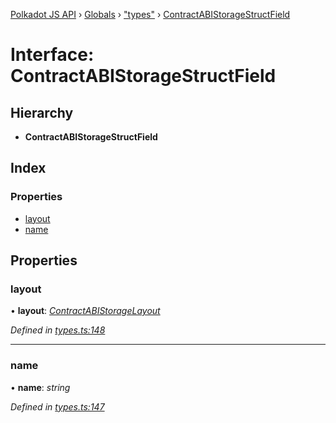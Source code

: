 [Polkadot JS API](../README.md) › [Globals](../globals.md) › ["types"](../modules/_types_.md) › [ContractABIStorageStructField](_types_.contractabistoragestructfield.md)

# Interface: ContractABIStorageStructField

## Hierarchy

* **ContractABIStorageStructField**

## Index

### Properties

* [layout](_types_.contractabistoragestructfield.md#layout)
* [name](_types_.contractabistoragestructfield.md#name)

## Properties

###  layout

• **layout**: *[ContractABIStorageLayout](../modules/_types_.md#contractabistoragelayout)*

*Defined in [types.ts:148](https://github.com/polkadot-js/api/blob/6e96fd6a55/packages/api-contract/src/types.ts#L148)*

___

###  name

• **name**: *string*

*Defined in [types.ts:147](https://github.com/polkadot-js/api/blob/6e96fd6a55/packages/api-contract/src/types.ts#L147)*
